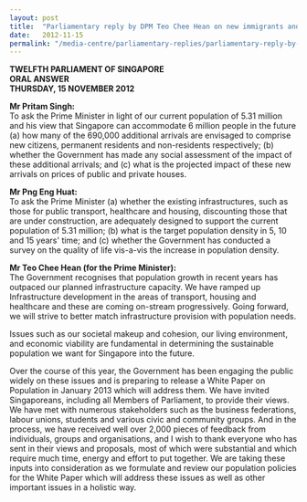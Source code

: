 ```yaml
---
layout: post
title:  "Parliamentary reply by DPM Teo Chee Hean on new immigrants and their impact to society and prices of local housing; as well as infrastructure and population density"
date:   2012-11-15
permalink: "/media-centre/parliamentary-replies/parliamentary-reply-by-dpm-teo-chee-hean-on-15-nov-2012"
---
```


**TWELFTH PARLIAMENT OF SINGAPORE  
ORAL ANSWER  
THURSDAY, 15 NOVEMBER 2012**

**Mr Pritam Singh:**  
To ask the Prime Minister in light of our current population of 5.31 million and his view that Singapore can accommodate 6 million people in the future (a) how many of the 690,000 additional arrivals are envisaged to comprise new citizens, permanent residents and non-residents respectively; (b) whether the Government has made any social assessment of the impact of these additional arrivals; and (c) what is the projected impact of these new arrivals on prices of public and private houses.

**Mr Png Eng Huat:**  
To ask the Prime Minister (a) whether the existing infrastructures, such as those for public transport, healthcare and housing, discounting those that are under construction, are adequately designed to support the current population of 5.31 million; (b) what is the target population density in 5, 10 and 15 years' time; and (c) whether the Government has conducted a survey on the quality of life vis-a-vis the increase in population density. 

**Mr Teo Chee Hean (for the Prime Minister):**  
The Government recognises that population growth in recent years has outpaced our planned infrastructure capacity. We have ramped up Infrastructure development in the areas of transport, housing and healthcare and these are coming on-stream progressively. Going forward, we will strive to better match infrastructure provision with population needs.

Issues such as our societal makeup and cohesion, our living environment, and economic viability are fundamental in determining the sustainable population we want for Singapore into the future.

Over the course of this year, the Government has been engaging the public widely on these issues and is preparing to release a White Paper on Population in January 2013 which will address them. We have invited Singaporeans, including all Members of Parliament, to provide their views. We have met with numerous stakeholders such as the business federations, labour unions, students and various civic and community groups. And in the process, we have received well over 2,000 pieces of feedback from individuals, groups and organisations, and I wish to thank everyone who has sent in their views and proposals, most of which were substantial and which require much time, energy and effort to put together. We are taking these inputs into consideration as we formulate and review our population policies for the White Paper which will address these issues as well as other important issues in a holistic way.

